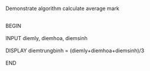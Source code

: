 Demonstrate algorithm calculate average mark 

<br>BEGIN </br>
    <br>INPUT diemly, diemhoa, diemsinh </br>
    <br>DISPLAY diemtrungbinh = (diemly+diemhoa+diemsinh)/3 </br>
<br>END</br>  